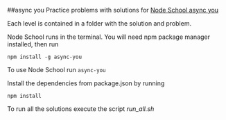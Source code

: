 ##async you
Practice problems with solutions for [Node School async you][async you]

Each level is contained in a folder with the solution and problem.

Node School runs in the terminal. You will need npm package manager installed, then run

```
npm install -g async-you
```

To use Node School run ``` async-you ```

Install the dependencies from package.json by running
```
npm install
```

To run all the solutions execute the script *run_all.sh*

[async you]: http://nodeschool.io/#workshoppers